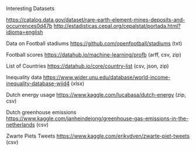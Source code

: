 Interesting Datasets

https://catalog.data.gov/dataset/rare-earth-element-mines-deposits-and-occurrences0d47b
http://estadisticas.cepal.org/cepalstat/portada.html?idioma=english

Data on Football stadiums
https://github.com/openfootball/stadiums (txt)

Football scores
https://datahub.io/machine-learning/profb (arff, csv, zip)

List of Countries
https://datahub.io/core/country-list (csv, json, zip)

Inequality data
https://www.wider.unu.edu/database/world-income-inequality-database-wiid4 (xlsx)

Dutch energy usage
https://www.kaggle.com/lucabasa/dutch-energy (zip, csv)

Dutch greenhouse emissions
https://www.kaggle.com/janheindejong/greenhouse-gas-emissions-in-the-netherlands (csv)

Zwarte Piets Tweets
https://www.kaggle.com/erikvdven/zwarte-piet-tweets (csv)
